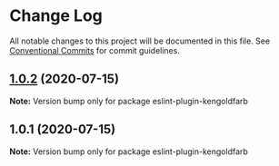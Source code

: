 # Change Log

All notable changes to this project will be documented in this file.
See [Conventional Commits](https://conventionalcommits.org) for commit guidelines.

## [1.0.2](https://github.com/kengoldfarb/lint/compare/v1.0.1...v1.0.2) (2020-07-15)

**Note:** Version bump only for package eslint-plugin-kengoldfarb





## 1.0.1 (2020-07-15)

**Note:** Version bump only for package eslint-plugin-kengoldfarb

